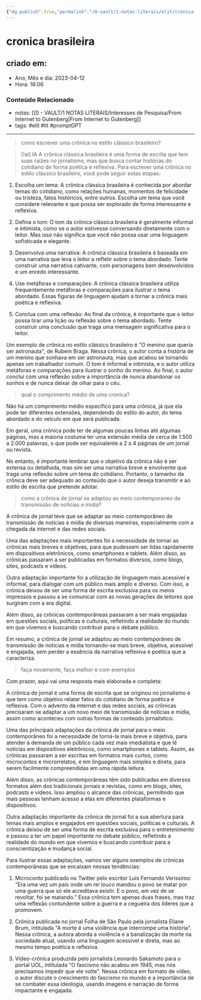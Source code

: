 ```yaml
---
{"dg-publish":true,"permalink":"/0-vault/1-notas-literais/elit/cronica-brasileira/","tags":["elit","lit","promptGPT"],"dgHomeLink":true,"dgShowLocalGraph":true,"dgShowFileTree":true,"dgEnableSearch":true}
---
```


# cronica brasileira

## criado em: 
-  Ano, Mês e dia: 2023-04-12
- Hora: 16:06

### Conteúdo Relacionado
- notas: [[0 - VAULT/1 NOTAS LITERAIS/Interesses de Pesquisa/From Internet to Gutenberg\|From Internet to Gutenberg]]
- tags: #elit #lit #promptGPT 
---
>como escrever uma crônica no estilo clássico brasileiro?


> [!ai] IA
> A crônica clássica brasileira é uma forma de escrita que tem suas raízes no jornalismo, mas que busca contar histórias do cotidiano de forma poética e reflexiva. Para escrever uma crônica no estilo clássico brasileiro, você pode seguir estas etapas:

1.  Escolha um tema: A crônica clássica brasileira é conhecida por abordar temas do cotidiano, como relações humanas, momentos de felicidade ou tristeza, fatos históricos, entre outros. Escolha um tema que você considere relevante e que possa ser explorado de forma interessante e reflexiva.
    
2.  Defina o tom: O tom da crônica clássica brasileira é geralmente informal e intimista, como se o autor estivesse conversando diretamente com o leitor. Mas isso não significa que você não possa usar uma linguagem sofisticada e elegante.
    
3.  Desenvolva uma narrativa: A crônica clássica brasileira é baseada em uma narrativa que leva o leitor a refletir sobre o tema abordado. Tente construir uma narrativa cativante, com personagens bem desenvolvidos e um enredo interessante.
    
4.  Use metáforas e comparações: A crônica clássica brasileira utiliza frequentemente metáforas e comparações para ilustrar o tema abordado. Essas figuras de linguagem ajudam a tornar a crônica mais poética e reflexiva.
    
5.  Conclua com uma reflexão: Ao final da crônica, é importante que o leitor possa tirar uma lição ou reflexão sobre o tema abordado. Tente construir uma conclusão que traga uma mensagem significativa para o leitor.
    

Um exemplo de crônica no estilo clássico brasileiro é "O menino que queria ser astronauta", de Rubem Braga. Nessa crônica, o autor conta a história de um menino que sonhava em ser astronauta, mas que acabou se tornando apenas um trabalhador comum. O tom é informal e intimista, e o autor utiliza metáforas e comparações para ilustrar o sonho do menino. Ao final, o autor conclui com uma reflexão sobre a importância de nunca abandonar os sonhos e de nunca deixar de olhar para o céu.

>qual o comprimento médio de uma cronica?

Não há um comprimento médio específico para uma crônica, já que ela pode ter diferentes extensões, dependendo do estilo do autor, do tema abordado e do veículo em que será publicada.

Em geral, uma crônica pode ter de algumas poucas linhas até algumas páginas, mas a maioria costuma ter uma extensão média de cerca de 1.500 a 2.000 palavras, o que pode ser equivalente a 2 a 4 páginas de um jornal ou revista.

No entanto, é importante lembrar que o objetivo da crônica não é ser extensa ou detalhada, mas sim ser uma narrativa breve e envolvente que traga uma reflexão sobre um tema do cotidiano. Portanto, o tamanho da crônica deve ser adequado ao conteúdo que o autor deseja transmitir e ao estilo de escrita que pretende adotar.

>como a crônica de jornal se adaptou ao meio contemporaneo de transmissão de noticias e mídia?

A crônica de jornal teve que se adaptar ao meio contemporâneo de transmissão de notícias e mídia de diversas maneiras, especialmente com a chegada da internet e das redes sociais.

Uma das adaptações mais importantes foi a necessidade de tornar as crônicas mais breves e objetivas, para que pudessem ser lidas rapidamente em dispositivos eletrônicos, como smartphones e tablets. Além disso, as crônicas passaram a ser publicadas em formatos diversos, como blogs, sites, podcasts e vídeos.

Outra adaptação importante foi a utilização de linguagem mais acessível e informal, para dialogar com um público mais amplo e diverso. Com isso, a crônica deixou de ser uma forma de escrita exclusiva para os meios impressos e passou a se comunicar com as novas gerações de leitores que surgiram com a era digital.

Além disso, as crônicas contemporâneas passaram a ser mais engajadas em questões sociais, políticas e culturais, refletindo a realidade do mundo em que vivemos e buscando contribuir para o debate público.

Em resumo, a crônica de jornal se adaptou ao meio contemporâneo de transmissão de notícias e mídia tornando-se mais breve, objetiva, acessível e engajada, sem perder a essência da narrativa reflexiva e poética que a caracteriza.

>faça novamente, faça melhor e com exemplos

Com prazer, aqui vai uma resposta mais elaborada e completa:

A crônica de jornal é uma forma de escrita que se originou no jornalismo e que tem como objetivo relatar fatos do cotidiano de forma poética e reflexiva. Com o advento da internet e das redes sociais, as crônicas precisaram se adaptar a um novo meio de transmissão de notícias e mídia, assim como aconteceu com outras formas de conteúdo jornalístico.

Uma das principais adaptações da crônica de jornal para o meio contemporâneo foi a necessidade de torná-la mais breve e objetiva, para atender à demanda de um público cada vez mais imediatista e que lê notícias em dispositivos eletrônicos, como smartphones e tablets. Assim, as crônicas passaram a ser escritas em formatos mais curtos, como microcontos e microrrelatos, e em linguagem mais simples e direta, para serem facilmente compreendidas em uma rápida leitura.

Além disso, as crônicas contemporâneas têm sido publicadas em diversos formatos além dos tradicionais jornais e revistas, como em blogs, sites, podcasts e vídeos. Isso ampliou o alcance das crônicas, permitindo que mais pessoas tenham acesso a elas em diferentes plataformas e dispositivos.

Outra adaptação importante da crônica de jornal foi a sua abertura para temas mais amplos e engajados em questões sociais, políticas e culturais. A crônica deixou de ser uma forma de escrita exclusiva para o entretenimento e passou a ter um papel importante no debate público, refletindo a realidade do mundo em que vivemos e buscando contribuir para a conscientização e mudança social.

Para ilustrar essas adaptações, vamos ver alguns exemplos de crônicas contemporâneas que se encaixam nessas tendências:

1.  Microconto publicado no Twitter pelo escritor Luis Fernando Verissimo: "Era uma vez um país onde um rei louco mandou o povo se matar por uma guerra que só ele acreditava existir. E o povo, em vez de se revoltar, foi se matando." Essa crônica tem apenas duas frases, mas traz uma reflexão contundente sobre a guerra e a cegueira dos líderes que a promovem.
    
2.  Crônica publicada no jornal Folha de São Paulo pela jornalista Eliane Brum, intitulada "A morte é uma violência que interrompe uma história". Nessa crônica, a autora aborda a violência e a banalização da morte na sociedade atual, usando uma linguagem acessível e direta, mas ao mesmo tempo poética e reflexiva.
    
3.  Vídeo-crônica produzida pelo jornalista Leonardo Sakamoto para o portal UOL, intitulada "O fascismo não acabou em 1945, mas nós precisamos impedir que ele volte". Nessa crônica em formato de vídeo, o autor discute o crescimento do fascismo no mundo e a importância de se combater essa ideologia, usando imagens e narração de forma impactante e engajada.